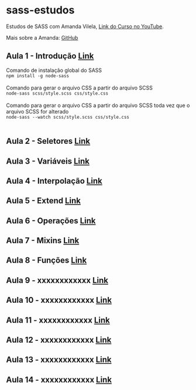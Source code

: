 # sass-estudos

Estudos de SASS com Amanda Vilela, [Link do Curso no YouTube](https://www.youtube.com/watch?v=XwPSWKnZIg4&list=PL97KElaimHeGRtfkksKwxg6IGVZi_cR7J). <br>

Mais sobre a Amanda: [GitHub](https://github.com/amandavilela)

## Aula 1 - Introdução [Link](https://www.youtube.com/watch?v=XwPSWKnZIg4&list=PL97KElaimHeGRtfkksKwxg6IGVZi_cR7J&index=1)
Comando de instalação global do SASS <br>
`npm install -g node-sass`<br>
<br>
Comando para gerar o arquivo CSS a partir do arquivo SCSS<br>
`node-sass scss/style.scss css/style.css`<br>
<br>
Comando para gerar o arquivo CSS a partir do arquivo SCSS toda vez que o arquivo SCSS for alterado<br>
`node-sass --watch scss/style.scss css/style.css`<br>
<br>

## Aula 2 - Seletores [Link](https://www.youtube.com/watch?v=gT3VS98FxBc&list=PL97KElaimHeGRtfkksKwxg6IGVZi_cR7J&index=2)

## Aula 3 - Variáveis [Link](https://www.youtube.com/watch?v=Zsnf9foBvPQ&list=PL97KElaimHeGRtfkksKwxg6IGVZi_cR7J&index=3)

## Aula 4 - Interpolação [Link](https://www.youtube.com/watch?v=00MRCtPYJEY&list=PL97KElaimHeGRtfkksKwxg6IGVZi_cR7J&index=4)

## Aula 5 - Extend [Link](https://www.youtube.com/watch?v=w7hki2quPIQ&list=PL97KElaimHeGRtfkksKwxg6IGVZi_cR7J&index=5)

## Aula 6 - Operações [Link](https://www.youtube.com/watch?v=3nThniunnnM&list=PL97KElaimHeGRtfkksKwxg6IGVZi_cR7J&index=6)

## Aula 7 - Mixins [Link](https://www.youtube.com/watch?v=JInBK6uFWCs&list=PL97KElaimHeGRtfkksKwxg6IGVZi_cR7J&index=7)

## Aula 8 - Funções [Link](https://www.youtube.com/watch?v=fvBILePvdK4&list=PL97KElaimHeGRtfkksKwxg6IGVZi_cR7J&index=8)

## Aula 9 - xxxxxxxxxxxx [Link]()

## Aula 10 - xxxxxxxxxxxx [Link]()

## Aula 11 - xxxxxxxxxxxx [Link]()

## Aula 12 - xxxxxxxxxxxx [Link]()

## Aula 13 - xxxxxxxxxxxx [Link]()

## Aula 14 - xxxxxxxxxxxx [Link]()